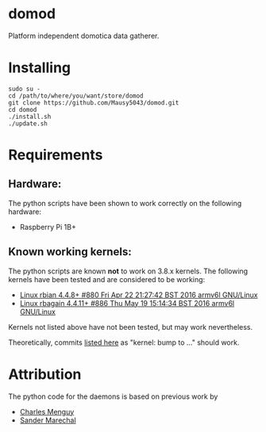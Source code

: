 # domod
Platform independent domotica data gatherer.

# Installing

```
sudo su -
cd /path/to/where/you/want/store/domod
git clone https://github.com/Mausy5043/domod.git
cd domod
./install.sh
./update.sh
```

# Requirements
## Hardware:
The python scripts have been shown to work correctly on the following hardware:
 - Raspberry Pi 1B+

## Known working kernels:
The python scripts are known **not** to work on 3.8.x kernels. 
The following kernels have been tested and are considered to be working:
  - [Linux rbian 4.4.8+ #880 Fri Apr 22 21:27:42 BST 2016 armv6l GNU/Linux](https://github.com/Hexxeh/rpi-firmware/commit/6d158adcc0cfa03afa17665715706e6e5f0750d2)
  - [Linux rbagain 4.4.11+ #886 Thu May 19 15:14:34 BST 2016 armv6l GNU/Linux](https://github.com/Hexxeh/rpi-firmware/commit/48cfa89779408ecd69db4eb793b846fb7fe40c4b)

Kernels not listed above have not been tested, but may work nevertheless.

Theoretically, commits [listed here](https://github.com/Hexxeh/rpi-firmware/commits) as "kernel: bump to ..." should work.

# Attribution
The python code for the daemons is based on previous work by
- [Charles Menguy](http://stackoverflow.com/questions/10217067/implementing-a-full-python-unix-style-daemon-process)
- [Sander Marechal](http://www.jejik.com/articles/2007/02/a_simple_unix_linux_daemon_in_python/)
